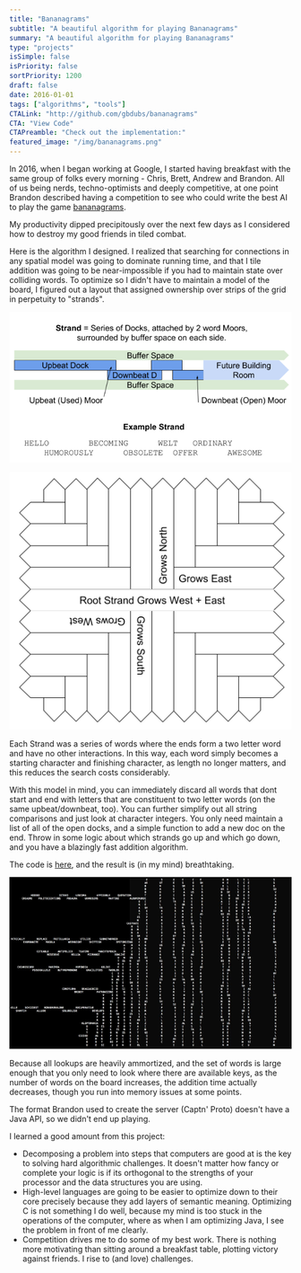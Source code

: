 ```yaml
---
title: "Bananagrams"
subtitle: "A beautiful algorithm for playing Bananagrams"
summary: "A beautiful algorithm for playing Bananagrams"
type: "projects"
isSimple: false
isPriority: false
sortPriority: 1200
draft: false
date: 2016-01-01
tags: ["algorithms", "tools"]
CTALink: "http://github.com/gbdubs/bananagrams"
CTA: "View Code"
CTAPreamble: "Check out the implementation:"
featured_image: "/img/bananagrams.png"
---
```


In 2016, when I began working at Google, I started having breakfast with the same group of folks every morning - Chris, Brett, Andrew and Brandon. All of us being nerds, techno-optimists and deeply competitive, at one point Brandon described having a competition to see who could write the best AI to play the game [bananagrams](https://en.m.wikipedia.org/wiki/Bananagrams). 

My productivity dipped precipitously over the next few days as I considered how to destroy my good friends in tiled combat.

Here is the algorithm I designed.  I realized that searching for connections in any spatial model was going to dominate running time, and that I tile addition was going to be near-impossible if you had to maintain state over colliding words. To optimize so I didn't have to maintain a model of the board, I figured out a layout that assigned ownership over strips of the grid in perpetuity to "strands". 

![An Diagram of an example Strand](/img/bananagrams_strand.png)

![An Diagram of how strands merge together to fill the full playing space.](/img/bananagrams_dock.png)

Each Strand was a series of words where the ends form a two letter word and have no other interactions. In this way, each word simply becomes a starting character and finishing character, as length no longer matters, and this reduces the search costs considerably.

With this model in mind, you can immediately discard all words that dont start and end with letters that are constituent to two letter words (on the same upbeat/downbeat, too). You can further simplify out all string comparisons and just look at character integers. You only need maintain a list of all of the open docks, and a simple function to add a new doc on the end.  Throw in some logic about which strands go up and which go down, and you have a blazingly fast addition algorithm.

The code is [here](http://github.com/gbdubs/bananagrams), and the result is (in my mind) breathtaking.

![A Photo of an incredibly dense bananagrams grid.](/img/bananagrams.png)

Because all lookups are heavily ammortized, and the set of words is large enough that you only need to look where there are available keys, as the number of words on the board increases, the addition time actually decreases, though you run into memory issues at some points. 

The format Brandon used to create the server (Captn' Proto) doesn't have a Java API, so we didn't end up playing.

I learned a good amount from this project:

* Decomposing a problem into steps that computers are good at is the key to solving hard algorithmic challenges. It doesn't matter how fancy or complete your logic is if its orthogonal to the strengths of your processor and the data structures you are using. 
* High-level languages are going to be easier to optimize down to their core precisely because they add layers of semantic meaning. Optimizing C is not something I do well, because my mind is too stuck in the operations of the computer, where as when I am optimizing Java, I see the problem in front of me clearly. 
* Competition drives me to do some of my best work. There is nothing more motivating than sitting around a breakfast table, plotting victory against friends. I rise to (and love) challenges.
